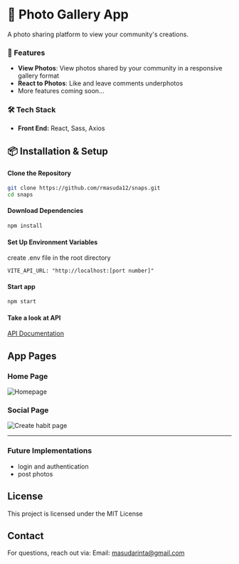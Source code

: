 # 📸 Photo Gallery App

A photo sharing platform to view your community's creations. 

### 🚀 Features
- **View Photos**: View photos shared by your community in a responsive gallery format
- **React to Photos**: Like and leave comments underphotos
- More features coming soon...

### 🛠️ Tech Stack

- **Front End:** React, Sass, Axios

## 📦 Installation & Setup

#### Clone the Repository
```bash
git clone https://github.com/rmasuda12/snaps.git
cd snaps
```
#### Download Dependencies
```bash
npm install
```
#### Set Up Environment Variables
create .env file in the root directory
```env
VITE_API_URL: "http://localhost:[port number]"
```

#### Start app
```bash
npm start
```

#### Take a look at API
[API Documentation](https://unit-3-project-c5faaab51857.herokuapp.com)

## App Pages

### Home Page
![Homepage](./src/assets/screenshots/home.png)
### Social Page
![Create habit page](./src/assets/screenshots/photo.png)

---

### Future Implementations
- login and authentication
- post photos

## License
This project is licensed under the MIT License

## Contact
For questions, reach out via: 
Email: masudarinta@gmail.com
